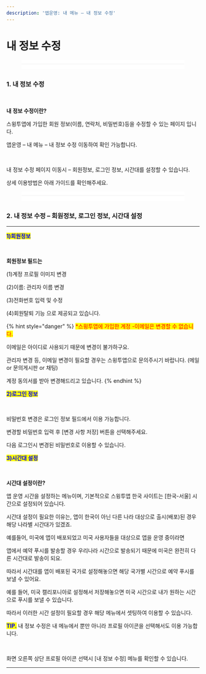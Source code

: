 ```yaml
---
description: '앱운영: 내 메뉴 – 내 정보 수정'
---
```


# 내 정보 수정

<figure><img src="../../../.gitbook/assets/구분선.PNG" alt=""><figcaption></figcaption></figure>

### **1. 내 정보 수정**

<figure><img src="https://wp.swing2app.co.kr/wp-content/uploads/2023/01/%EB%82%B4%EC%A0%95%EB%B3%B4%EC%88%98%EC%A0%951.png" alt=""><figcaption></figcaption></figure>

**내 정보 수정이란?**

스윙투앱에 가입한 회원 정보(이름, 연락처, 비밀번호)등을 수정할 수 있는 페이지 입니다.

앱운영 – 내 메뉴 – 내 정보 수정 이동하여 확인 가능합니다.

<figure><img src="https://wp.swing2app.co.kr/wp-content/uploads/2023/01/%EB%82%B4%EC%A0%95%EB%B3%B4%EC%88%98%EC%A0%952.png" alt=""><figcaption></figcaption></figure>

내 정보 수정 페이지 이동시 – 회원정보, 로그인 정보, 시간대를 설정할 수 있습니다.

상세 이용방법은 아래 가이드를 확인해주세요.

<figure><img src="../../../.gitbook/assets/구분선.PNG" alt=""><figcaption></figcaption></figure>

### **2. 내 정보 수정 – 회원정보, 로그인 정보, 시간대 설정**

****

<mark style="color:blue;">**1)회원정보**</mark>

<figure><img src="https://wp.swing2app.co.kr/wp-content/uploads/2023/01/%EB%82%B4%EC%A0%95%EB%B3%B4%EC%88%98%EC%A0%953.png" alt=""><figcaption></figcaption></figure>

**회원정보 필드는**

(1)계정 프로필 이미지 변경

(2)이름: 관리자 이름 변경

(3)전화번호 입력 및 수정

(4)회원탈퇴 기능 으로 제공되고 있습니다.

{% hint style="danger" %}
<mark style="color:red;">\*스윙투앱에 가입한 계정 -이메일은 변경할 수 없습니다.</mark>&#x20;

이메일은 아이디로 사용되기 때문에 변경이 불가하구요.

관리자 변경 등, 이메일 변경이 필요할 경우는 스윙투앱으로 문의주시기 바랍니다. (메일 or 문의게시판 or 채팅)

계정 동의서를 받아 변경해드리고 있습니다.
{% endhint %}

<mark style="color:red;"></mark>

<mark style="color:blue;">**2)로그인 정보**</mark>

<figure><img src="https://wp.swing2app.co.kr/wp-content/uploads/2023/01/%EB%82%B4%EC%A0%95%EB%B3%B4%EC%88%98%EC%A0%954.png" alt=""><figcaption></figcaption></figure>

비밀번호 변경은 로그인 정보 필드에서 이용 가능합니다.

변경할 비밀번호 입력 후 \[변경 사항 저장] 버튼을 선택해주세요.

다음 로그인시 변경된 비밀번호로 이용할 수 있습니다.



<mark style="color:blue;">**3)시간대 설정**</mark>

<figure><img src="https://wp.swing2app.co.kr/wp-content/uploads/2023/01/%EB%82%B4%EC%A0%95%EB%B3%B4%EC%88%98%EC%A0%955.png" alt=""><figcaption></figcaption></figure>

**시간대 설정이란?**

앱 운영 시간을 설정하는 메뉴이며, 기본적으로 스윙투앱 한국 사이트는 \[한국-서울] 시간으로 설정되어 있습니다.

시간대 설정이 필요한 이유는, 앱이 한국이 아닌 다른 나라 대상으로 출시(배포)된 경우 해당 나라별 시간대가 있겠죠.

예를들어, 미국에 앱이 배포되었고 미국 사용자들을 대상으로 앱을 운영 중이라면

앱에서 예약 푸시를 발송할 경우 우리나라 시간으로 발송되기 때문에 미국은 완전히 다른 시간대로 발송이 되요.

따라서 시간대를 앱이 배포된 국가로 설정해놓으면 해당 국가별 시간으로 예약 푸시를 보낼 수 있어요.

예를 들어, 미국 캘리포니아로 설정해서 저장해놓으면 미국 시간으로 내가 원하는 시간으로 푸시를 보낼 수 있습니다.

따라서 이러한 시간 설정이 필요할 경우 해당 메뉴에서 셋팅하여 이용할 수 있습니다.



<mark style="color:blue;">**TIP.**</mark> 내 정보 수정은 내 메뉴에서 뿐만 아니라 프로필 아이콘을 선택해서도 이용 가능합니다.

<figure><img src="https://wp.swing2app.co.kr/wp-content/uploads/2023/01/%EB%82%B4%EC%A0%95%EB%B3%B4%EC%88%98%EC%A0%956.png" alt=""><figcaption></figcaption></figure>

화면 오른쪽 상단 프로필 아이콘 선택시 \[내 정보 수정] 메뉴를 확인할 수 있습니다.

***
